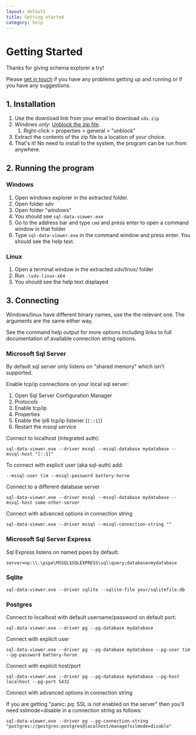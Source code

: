 ```yaml
---
layout: default
title: Getting started
category: help
---
```


# Getting Started

Thanks for giving schema explorer a try!

Please [get in touch](mailto:sse@timwise.co.uk) if you have any problems getting up and running or if you have any suggestions.

## 1. Installation

1. Use the download link from your email to download `sdv.zip`
1. *Windows only*: [Unblock the zip file](https://weblogs.asp.net/dixin/understanding-the-internet-file-blocking-and-unblocking).
	1. Right-click > properties > general > "unblock"
1. Extract the contents of the zip file to a location of your choice.
1. That's it! No need to install to the system, the program can be run from anywhere.

## 2. Running the program

### Windows

1. Open windows explorer in the extracted folder.
1. Open folder sdv
1. Open folder "windows"
1. You should see `sql-data-viewer.exe`
1. Go to the address bar and type `cmd` and press enter to open a command window in that folder
1. Type `sql-data-viewer.exe` in the command window and press enter. You should see the help text.


### Linux

1. Open a terminal window in the extracted sdv/linux/ folder
1. Run `.\sdv-linux-x64`
1. You should see the help text displayed

## 3. Connecting

Windows/linux have different binary names, use the the relevant one. The arguments are the same either way.

See the command help output for more options including links to full documentation of available connection string options.

### Microsoft Sql Server

By default sql server only listens on "shared memory" which isn't supported.

Enable tcp/ip connections on your local sql server:

1. Open Sql Server Configuration Manager
1. Protocols
1. Enable tcp/ip
1. Properties
1. Enable the ip6 tcp/ip listener (`[::1]`)
1. Restart the mssql service

Connect to localhost (integrated auth):

	sql-data-viewer.exe --driver mssql --mssql-database mydatabase --mssql-host "[::1]"

To connect with explicit user (aka sql-auth) add:

	--mssql-user tim --mssql-password battery-horse

Connect to a different database server

	sql-data-viewer.exe --driver mssql --mssql-database mydatabase --mssql-host some-other-server

Connect with advanced options in connection string

	sql-data-viewer.exe --driver mssql --mssql-connection-string ""


### Microsoft Sql Server Express

Sql Express listens on named pipes by default:

	server=np:\\.\pipe\MSSQL$SQLEXPRESS\sql\query;database=mydatabase

### Sqlite

	sql-data-viewer.exe --driver sqlite --sqlite-file your/sqlitefile.db

### Postgres

Connect to localhost with default username/password on default port:

	sql-data-viewer.exe --driver pg --pg-database mydatabase

Connect with explicit user

	sql-data-viewer.exe --driver pg --pg-database mydatabase --pg-user tim --pg-password battery-horse

Connect with explicit host/port

	sql-data-viewer.exe --driver pg --pg-database mydatabase --pg-host localhost --pg-port 5432

Connect with advanced options in connection string

If you are getting "panic: pq: SSL is not enabled on the server" then you'll need sslmode=disable in a connection string as follows:

	sql-data-viewer.exe --driver pg --pg-connection-string "postgres://postgres:postgres@localhost/manage?sslmode=disable"

